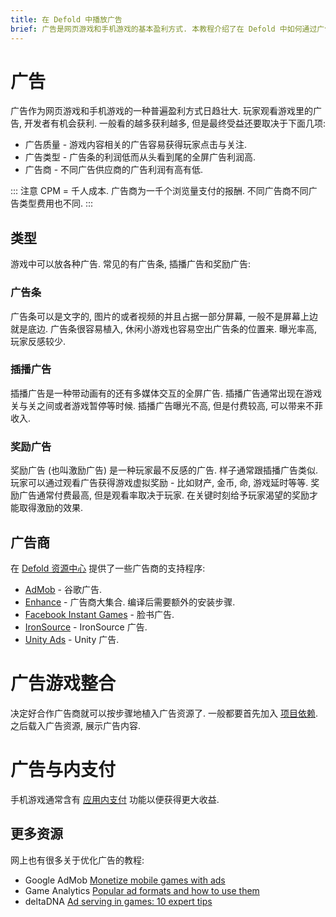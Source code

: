 ```yaml
---
title: 在 Defold 中播放广告
brief: 广告是网页游戏和手机游戏的基本盈利方式. 本教程介绍了在 Defold 中如何通过广告盈利.
---
```


# 广告

广告作为网页游戏和手机游戏的一种普遍盈利方式日趋壮大. 玩家观看游戏里的广告, 开发者有机会获利. 一般看的越多获利越多, 但是最终受益还要取决于下面几项:

* 广告质量 - 游戏内容相关的广告容易获得玩家点击与关注.
* 广告类型 - 广告条的利润低而从头看到尾的全屏广告利润高.
* 广告商 - 不同广告供应商的广告利润有高有低.

::: 注意
CPM = 千人成本. 广告商为一千个浏览量支付的报酬. 不同广告商不同广告类型费用也不同.
:::

## 类型

游戏中可以放各种广告. 常见的有广告条, 插播广告和奖励广告:

### 广告条

广告条可以是文字的, 图片的或者视频的并且占据一部分屏幕, 一般不是屏幕上边就是底边. 广告条很容易植入, 休闲小游戏也容易空出广告条的位置来. 曝光率高, 玩家反感较少.

### 插播广告

插播广告是一种带动画有的还有多媒体交互的全屏广告. 插播广告通常出现在游戏关与关之间或者游戏暂停等时候. 插播广告曝光不高, 但是付费较高, 可以带来不菲收入.

### 奖励广告

奖励广告 (也叫激励广告) 是一种玩家最不反感的广告. 样子通常跟插播广告类似. 玩家可以通过观看广告获得游戏虚拟奖励 - 比如财产, 金币, 命, 游戏延时等等. 奖励广告通常付费最高, 但是观看率取决于玩家. 在关键时刻给予玩家渴望的奖励才能取得激励的效果.


## 广告商

在 [Defold 资源中心](/tags/stars/ads/) 提供了一些广告商的支持程序:

* [AdMob](https://defold.com/assets/admob/) - 谷歌广告.
* [Enhance](https://defold.com/assets/enhance/) - 广告商大集合. 编译后需要额外的安装步骤.
* [Facebook Instant Games](https://defold.com/assets/facebookinstantgames/) - 脸书广告.
* [IronSource](https://defold.com/assets/ironsource/) - IronSource 广告.
* [Unity Ads](https://defold.com/assets/defvideoads/) - Unity 广告.


# 广告游戏整合

决定好合作广告商就可以按步骤地植入广告资源了. 一般都要首先加入 [项目依赖](/manuals/libraries/#setting-up-library-dependencies). 之后载入广告资源, 展示广告内容.


# 广告与内支付

手机游戏通常含有 [应用内支付](/manuals/iap) 功能以便获得更大收益.


## 更多资源

网上也有很多关于优化广告的教程:

* Google AdMob [Monetize mobile games with ads](https://admob.google.com/home/resources/monetize-mobile-game-with-ads/)
* Game Analytics [Popular ad formats and how to use them](https://gameanalytics.com/blog/popular-mobile-game-ad-formats.html)
* deltaDNA [Ad serving in games: 10 expert tips](https://deltadna.com/blog/ad-serving-in-games-10-tips/)
